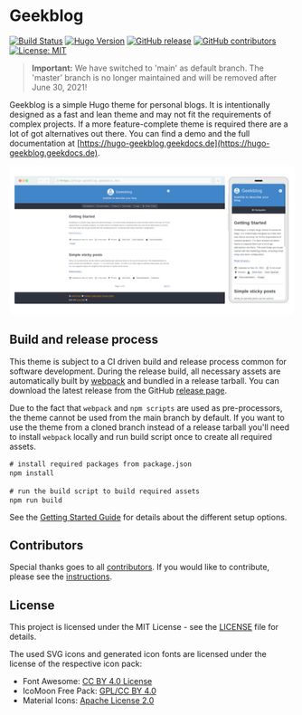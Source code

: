 # Geekblog

[![Build Status](https://img.shields.io/drone/build/thegeeklab/hugo-geekblog?logo=drone&server=https%3A%2F%2Fdrone.thegeeklab.de)](https://drone.thegeeklab.de/thegeeklab/hugo-geekblog)
[![Hugo Version](https://img.shields.io/badge/hugo-0.65-blue.svg)](https://gohugo.io)
[![GitHub release](https://img.shields.io/github/v/release/thegeeklab/hugo-geekblog)](https://github.com/thegeeklab/hugo-geekblog/releases/latest)
[![GitHub contributors](https://img.shields.io/github/contributors/thegeeklab/hugo-geekblog)](https://github.com/thegeeklab/hugo-geekblog/graphs/contributors)
[![License: MIT](https://img.shields.io/github/license/thegeeklab/hugo-geekblog)](https://github.com/thegeeklab/hugo-geekblog/blob/main/LICENSE)

> **Important:** We have switched to 'main' as default branch. The 'master' branch is no longer maintained and will be removed after June 30, 2021!

Geekblog is a simple Hugo theme for personal blogs. It is intentionally designed as a fast and lean theme and may not fit the requirements of complex projects. If a more feature-complete theme is required there are a lot of got alternatives out there. You can find a demo and the full documentation at [https://hugo-geekblog.geekdocs.de](https://hugo-geekblog.geekdocs.de).

![Desktop and mobile preview](https://github.com/thegeeklab/hugo-geekblog/blob/main/images/readme.png)

## Build and release process

This theme is subject to a CI driven build and release process common for software development. During the release build, all necessary assets are automatically built by [webpack](https://webpack.js.org/) and bundled in a release tarball. You can download the latest release from the GitHub [release page](https://github.com/thegeeklab/hugo-geekblog/releases).

Due to the fact that `webpack` and `npm scripts` are used as pre-processors, the theme cannot be used from the main branch by default. If you want to use the theme from a cloned branch instead of a release tarball you'll need to install `webpack` locally and run build script once to create all required assets.

```Shell
# install required packages from package.json
npm install

# run the build script to build required assets
npm run build
```

See the [Getting Started Guide](https://hugo-geekblog.geekdocs.de/posts/usage/getting-started/) for details about the different setup options.

## Contributors

Special thanks goes to all [contributors](https://github.com/thegeeklab/hugo-geekblog/graphs/contributors). If you would like to contribute,
please see the [instructions](https://github.com/thegeeklab/hugo-geekblog/blob/main/CONTRIBUTING.md).

## License

This project is licensed under the MIT License - see the [LICENSE](https://github.com/thegeeklab/hugo-geekblog/blob/main/LICENSE) file for details.

The used SVG icons and generated icon fonts are licensed under the license of the respective icon pack:

- Font Awesome: [CC BY 4.0 License](https://github.com/FortAwesome/Font-Awesome#license)
- IcoMoon Free Pack: [GPL/CC BY 4.0](https://icomoon.io/#icons-icomoon)
- Material Icons: [Apache License 2.0](https://github.com/google/material-design-icons/blob/main/LICENSE)

